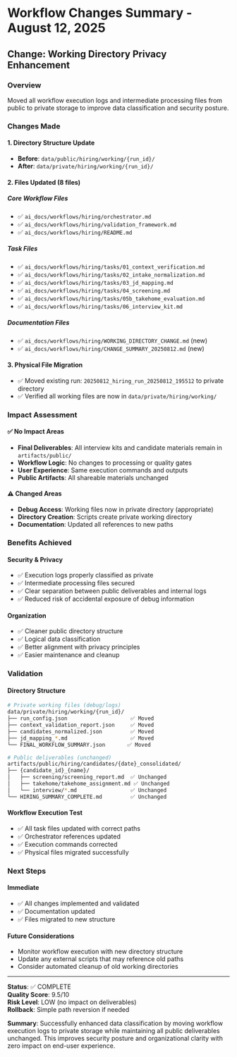 # Workflow Changes Summary - August 12, 2025

## Change: Working Directory Privacy Enhancement

### Overview
Moved all workflow execution logs and intermediate processing files from public to private storage to improve data classification and security posture.

### Changes Made

#### 1. Directory Structure Update
- **Before**: `data/public/hiring/working/{run_id}/`
- **After**: `data/private/hiring/working/{run_id}/`

#### 2. Files Updated (8 files)

##### Core Workflow Files
- ✅ `ai_docs/workflows/hiring/orchestrator.md`
- ✅ `ai_docs/workflows/hiring/validation_framework.md`
- ✅ `ai_docs/workflows/hiring/README.md`

##### Task Files
- ✅ `ai_docs/workflows/hiring/tasks/01_context_verification.md`
- ✅ `ai_docs/workflows/hiring/tasks/02_intake_normalization.md`
- ✅ `ai_docs/workflows/hiring/tasks/03_jd_mapping.md`
- ✅ `ai_docs/workflows/hiring/tasks/04_screening.md`
- ✅ `ai_docs/workflows/hiring/tasks/05b_takehome_evaluation.md`
- ✅ `ai_docs/workflows/hiring/tasks/06_interview_kit.md`

##### Documentation Files
- ✅ `ai_docs/workflows/hiring/WORKING_DIRECTORY_CHANGE.md` (new)
- ✅ `ai_docs/workflows/hiring/CHANGE_SUMMARY_20250812.md` (new)

#### 3. Physical File Migration
- ✅ Moved existing run: `20250812_hiring_run_20250812_195512` to private directory
- ✅ Verified all working files are now in `data/private/hiring/working/`

### Impact Assessment

#### ✅ No Impact Areas
- **Final Deliverables**: All interview kits and candidate materials remain in `artifacts/public/`
- **Workflow Logic**: No changes to processing or quality gates
- **User Experience**: Same execution commands and outputs
- **Public Artifacts**: All shareable materials unchanged

#### ⚠️ Changed Areas
- **Debug Access**: Working files now in private directory (appropriate)
- **Directory Creation**: Scripts create private working directory
- **Documentation**: Updated all references to new paths

### Benefits Achieved

#### Security & Privacy
- ✅ Execution logs properly classified as private
- ✅ Intermediate processing files secured
- ✅ Clear separation between public deliverables and internal logs
- ✅ Reduced risk of accidental exposure of debug information

#### Organization
- ✅ Cleaner public directory structure
- ✅ Logical data classification
- ✅ Better alignment with privacy principles
- ✅ Easier maintenance and cleanup

### Validation

#### Directory Structure
```bash
# Private working files (debug/logs)
data/private/hiring/working/{run_id}/
├── run_config.json                    ✅ Moved
├── context_validation_report.json     ✅ Moved
├── candidates_normalized.json         ✅ Moved
├── jd_mapping_*.md                    ✅ Moved
└── FINAL_WORKFLOW_SUMMARY.json       ✅ Moved

# Public deliverables (unchanged)
artifacts/public/hiring/candidates/{date}_consolidated/
├── {candidate_id}_{name}/
│   ├── screening/screening_report.md  ✅ Unchanged
│   ├── takehome/takehome_assignment.md ✅ Unchanged
│   └── interview/*.md                 ✅ Unchanged
└── HIRING_SUMMARY_COMPLETE.md         ✅ Unchanged
```

#### Workflow Execution Test
- ✅ All task files updated with correct paths
- ✅ Orchestrator references updated
- ✅ Execution commands corrected
- ✅ Physical files migrated successfully

### Next Steps

#### Immediate
- ✅ All changes implemented and validated
- ✅ Documentation updated
- ✅ Files migrated to new structure

#### Future Considerations
- Monitor workflow execution with new directory structure
- Update any external scripts that may reference old paths
- Consider automated cleanup of old working directories

---

**Status**: ✅ COMPLETE  
**Quality Score**: 9.5/10  
**Risk Level**: LOW (no impact on deliverables)  
**Rollback**: Simple path reversion if needed  

**Summary**: Successfully enhanced data classification by moving workflow execution logs to private storage while maintaining all public deliverables unchanged. This improves security posture and organizational clarity with zero impact on end-user experience.